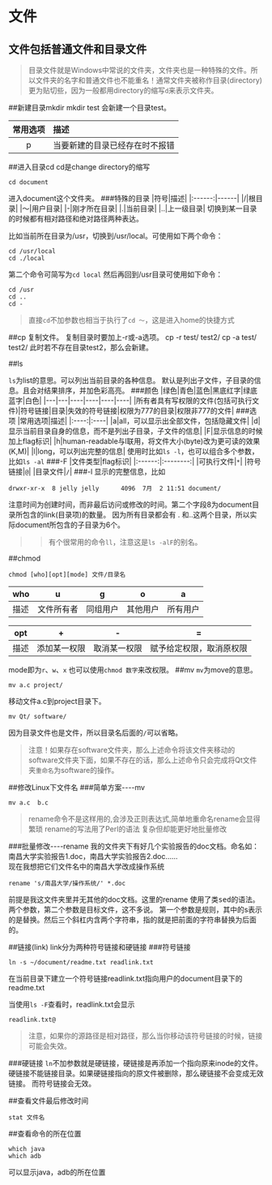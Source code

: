 文件
===
文件包括普通文件和目录文件
----
>目录文件就是Windows中常说的文件夹，文件夹也是一种特殊的文件。所以文件夹的名字和普通文件也不能重名！通常文件夹被称作目录(directory)更为贴切些，因为一般都用directory的缩写`d`来表示文件夹。

##新建目录mkdir
    mkdir test
会新建一个目录test。

|常用选项|描述|
|:----:|:----|
|p|当要新建的目录已经存在时不报错|

##进入目录cd
cd是change directory的缩写

    cd document
进入document这个文件夹。
###特殊的目录
|符号|描述|
|:------:|------|
|/|根目录|
|～|用户目录|
|-|刚才所在目录|
|.|当前目录|
|..|上一级目录|
切换到某一目录的时候都有相对路径和绝对路径两种表达。

比如当前所在目录为/usr，切换到/usr/local。可使用如下两个命令：

    cd /usr/local
    cd ./local
第二个命令可简写为`cd local`
然后再回到/usr目录可使用如下命令：

    cd /usr
    cd ..
    cd -

>直接`cd`不加参数也相当于执行了`cd ～`，这是进入home的快捷方式

##cp
复制文件。
复制目录时要加上-r或-a选项。
    cp -r test/ test2/
    cp -a test/ test2/
此时若不存在目录test2，那么会新建。

##ls

`ls`为list的意思。可以列出当前目录的各种信息。
默认是列出子文件，子目录的信息。且会对结果排序，并加色彩高亮。
###颜色
|绿色|青色|蓝色|黑底红字|绿底蓝字|白色|
|---|---|----|----|----|----|
|所有者具有写权限的文件(包括可执行文件)|符号链接|目录|失效的符号链接|权限为777的目录|权限非777的文件|
###选项
|常用选项|描述|
|:----:|:----|
|a|all，可以显示出全部文件，包括隐藏文件|
|d|显示当前目录自身的信息，而不是列出子目录，子文件的信息|
|F|显示信息的时候加上flag标识|
|h|human-readable与l联用，将文件大小(byte)改为更可读的效果(K,M)|
|l|long，可以列出完整的信息|
使用时比如`ls -l`，也可以组合多个参数，比如`ls -al`
###-F
|文件类型|flag标识|
|:------:|:--------:|
|可执行文件|`*`|
|符号链接|`@`|
|目录文件|`/`|
###-l
显示的完整信息，比如

    drwxr-xr-x  8 jelly jelly      4096  7月  2 11:51 document/
注意时间为创建时间，而非最后访问或修改的时间。第二个字段8为document目录所包含的link(目录项)的数量。
因为所有目录都会有 . 和..这两个目录，所以实际document所包含的子目录为6个。
>>有个很常用的命令`ll`，注意这是`ls -alF`的别名。

##chmod

    chmod [who][opt][mode] 文件/目录名

|who|u|g|o|a|
|---|----|----|----|----|
|描述|文件所有者|同组用户|其他用户|所有用户|

|opt|+    |-     |=     |
|---|-----|------|------|
|描述|添加某一权限|取消某一权限|赋予给定权限，取消原权限|

mode即为`r`、`w`、`x`
也可以使用`chmod 数字`来改权限。
##mv
`mv`为move的意思。

    mv a.c project/
移动文件a.c到project目录下。

    mv Qt/ software/
因为目录文件也是文件，所以目录名后面的`/`可以省略。
>注意！如果存在software文件夹，那么上述命令将该文件夹移动的software文件夹下面，如果不存在的话，那么上述命令只会完成将Qt文件夹`重命名`为software的操作。

##修改Linux下文件名
###简单方案----mv

    mv a.c  b.c
>rename命令不是这样用的,会涉及正则表达式,简单地重命名rename会显得繁琐
>rename的写法用了Perl的语法
>复杂但却能更好地批量修改

###批量修改----rename
我的文件夹下有好几个实验报告的doc文档。命名如：南昌大学实验报告1.doc，南昌大学实验报告2.doc……
<br>现在我想把它们文件名中的南昌大学改成操作系统

    rename 's/南昌大学/操作系统/' *.doc

前提是我这文件夹里并无其他的doc文档。这里的rename 使用了类<kbd>sed</kbd>的语法。两个参数，第二个参数是目标文件，这不多说。
第一个参数是规则，其中的s表示的是替换。然后三个斜杠内含两个字符串，指的就是把前面的字符串替换为后面的。

##链接(link)
link分为两种符号链接和硬链接
###符号链接

    ln -s ~/document/readme.txt readlink.txt
在当前目录下建立一个符号链接readlink.txt指向用户的document目录下的readme.txt

当使用`ls -F`查看时，readlink.txt会显示

    readlink.txt@
>注意，如果你的源路径是相对路径，那么当你移动该符号链接的时候，链接可能会失效。

###硬链接
`ln`不加参数就是硬链接，硬链接是再添加一个指向原来inode的文件。硬链接不能链接目录。如果硬链接指向的原文件被删除，那么硬链接不会变成无效链接。
而符号链接会无效。

##查看文件最后修改时间

    stat 文件名  
##查看命令的所在位置

    which java
    which adb
可以显示java，adb的所在位置
